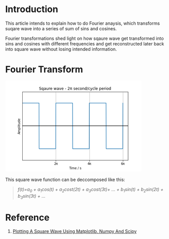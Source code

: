 # Introduction

This article intends to explain how to do Fourier anaysis, which transforms suqare wave into a series of sum of sins and cosines. 

Fourier transformations shed light on how sqaure wave get transformed into sins and cosines with different frequencies and get reconstructed later back into square wave without losing intended information.


# Fourier Transform

![square wave](./square_wave.png)

This square wave function can be deccomposed like this:

> *f(t)=a<sub>0</sub> + a<sub>1</sub>cos(t) + a<sub>2</sub>cost(2t) + a<sub>3</sub>cost(3t)+ ...*
> *+ b<sub>1</sub>sin(t) + b<sub>2</sub>sin(2t) + b<sub>3</sub>sin(3t) + ...*



# Reference

1. [Plotting A Square Wave Using Matplotlib, Numpy And Scipy](https://pythontic.com/visualization/waveforms/squarewave)